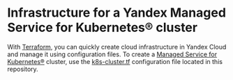 # Infrastructure for a Yandex Managed Service for Kubernetes® cluster

With [Terraform](https://www.terraform.io), you can quickly create cloud infrastructure in Yandex Cloud and manage it using configuration files. To create a [Managed Service for Kubernetes®](https://yandex.cloud/docs/managed-kubernetes) cluster, use the [k8s-cluster.tf](k8s-cluster.tf) configuration file located in this repository.
